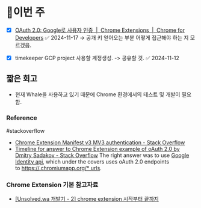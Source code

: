 
# 이번 주
- [x] [OAuth 2.0: Google로 사용자 인증  |  Chrome Extensions  |  Chrome for Developers](https://developer.chrome.com/docs/extensions/how-to/integrate/oauth?hl=ko) ✅ 2024-11-17
      -> 공개 키 얻어오는 부분 어떻게 접근해야 하는 지 모르겠음.
- [x] timekeeper GCP project 사용할 계정생성. -> 공유할 것. ✅ 2024-11-12



## 짧은 회고
- 현재 Whale을 사용하고 있기 때문에 Chrome 환경에서의 테스트 및 개발이 필요함.



### Reference

#stackoverflow
- [Chrome Extension Manifest v3 MV3 authentication - Stack Overflow](https://stackoverflow.com/questions/72514608/chrome-extension-manifest-v3-mv3-authentication)
- [Timeline for answer to Chrome Extension example of oAuth 2.0 by Dmitry Sadakov - Stack Overflow](https://stackoverflow.com/posts/28349790/timeline)
	The right answer was to use [Google Identity api](https://developer.chrome.com/apps/identity), which under the covers uses oAuth 2.0 endpoints to [https://.chromiumapp.org/* urls](https://developer.chrome.com/apps/identity#method-launchWebAuthFlow).

### Chrome Extension 기본 참고자료
- [[Unsolved.wa 개발기 - 2] chrome extension 시작부터 끝까지](https://80000coding.oopy.io/34a2083b-c159-4524-b5f2-750d3ab4fbba)
